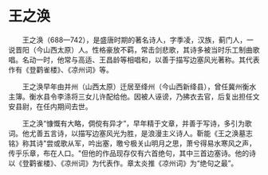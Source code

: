 # 王之涣
　　王之涣（688—742），是盛唐时期的著名诗人，字季凌，汉族，蓟门人，一说晋阳（今山西太原）人。性格豪放不羁，常击剑悲歌，其诗多被当时乐工制曲歌唱。名动一时，他常与高适、王昌龄等相唱和，以善于描写边塞风光著称。其代表作有《登鹳雀楼》、《凉州词》等。

　　王之涣早年由并州（山西太原）迁居至绛州（今山西新绛县），曾任冀州衡水主簿。衡水县令李涤将三女儿许配给他。因被人诬谤，乃拂衣去官，后复出担任文安县尉，在任内期间去世。

　　王之涣“慷慨有大略，倜傥有异才”，早年精于文章，并善于写诗，多引为歌词。他尤善五言诗，以描写边塞风光为胜，是浪漫主义诗人。靳能《王之涣墓志铭》称其诗"尝或歌从军，吟出塞，曒兮极关山明月之思，萧兮得易水寒风之声，传乎乐章，布在人口。"但他的作品现存仅有六首绝句，其中三首边塞诗。他的诗以《登鹳雀楼》、《凉州词》为代表作。章太炎推《凉州词》为“绝句之最”。
